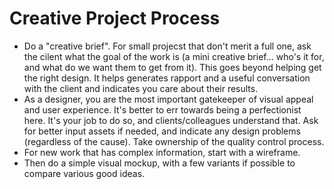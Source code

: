 
# Creative Project Process

  * Do a "creative brief". For small projecst that don't merit a full one, ask the cilent what the goal of the work is (a mini creative brief... who's it for, and what do we want them to get from it). This goes beyond helping get the right design. It helps generates rapport and a useful conversation with the client and indicates you care about their results.
  * As a designer, you are the most important gatekeeper of visual appeal and user experience. It's better to err towards being a perfectionist here. It's your job to do so, and clients/colleagues understand that. Ask for better input assets if needed, and indicate any design problems (regardless of the cause). Take ownership of the quality control process.
  * For new work that has complex information, start with a wireframe.
  * Then do a simple visual mockup, with a few variants if possible to compare various good ideas.
